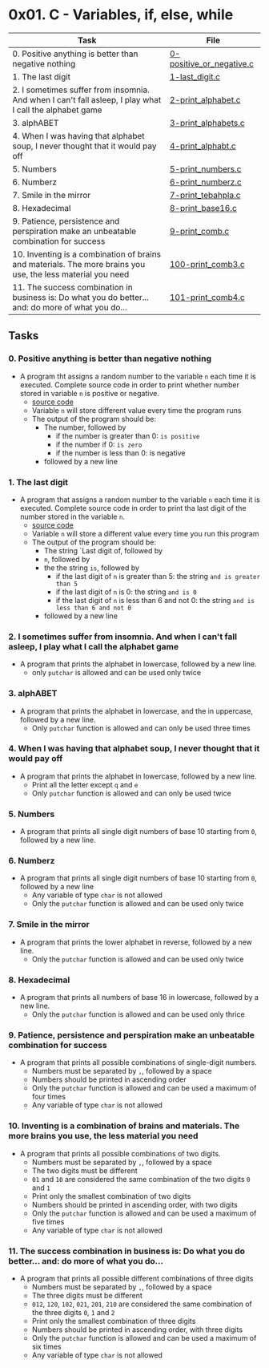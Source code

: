 # 0x01. C - Variables, if, else, while

| Task | File |
| ---- | ---- |
| 0. Positive anything is better than negative nothing | [0-positive_or_negative.c](./0-positive_or_negative.c) |
| 1. The last digit | [1-last_digit.c](./1-last_digit.c) |
| 2. I sometimes suffer from insomnia. And when I can't fall asleep, I play what I call the alphabet game | [2-print_alphabet.c](./2-print_alphabet.c) |
| 3. alphABET | [3-print_alphabets.c](./3-print_alphabets.c) |
| 4. When I was having that alphabet soup, I never thought that it would pay off | [4-print_alphabt.c](./4-print_alphabt.c) |
| 5. Numbers | [5-print_numbers.c](./5-print_numbers.c) |
| 6. Numberz | [6-print_numberz.c](./6-print_numberz.c) |
| 7. Smile in the mirror | [7-print_tebahpla.c](./7-print_tebahpla.c) |
| 8. Hexadecimal | [8-print_base16.c](./8-print_base16.c) |
| 9. Patience, persistence and perspiration make an unbeatable combination for success | [9-print_comb.c](./9-print_comb.c) |
| 10. Inventing is a combination of brains and materials. The more brains you use, the less material you need | [100-print_comb3.c](./100-print_comb3.c) |
| 11. The success combination in business is: Do what you do better... and: do more of what you do... | [101-print_comb4.c](./101-print_comb4.c) |

## Tasks
### 0. Positive anything is better than negative nothing
* A program tht assigns a random number to the variable `n` each time it is executed. Complete source code in order to print whether number stored in variable `n` is positive or negative.
	* [source code](https://github.com/alx-tools/0x01.c/blob/master/0-positive_or_negative_c)
	* Variable `n` will store different value every time the program runs
	* The output of the program should be:
		* The number, followed by
			* if the number is greater than 0: `is positive`
			* if the number if 0: `is zero`
			* if the number is less than 0: is negative
		* followed by a new line
### 1. The last digit
* A program that assigns a random number to the variable `n` each time it is executed. Complete source code in order to print tha last digit of the number stored in the variable `n`.
	* [source code](https://github.com/alx-tools/0x01.c/blob/master/1-last_digit_c)
	* Variable `n` will store a different value every time you run this program
	* The output of the program should be:
		* The string `Last digit of, followed by
		* `n`, followed by
		* the the string `is`, followed by
			* if the last digit of `n` is greater than 5: the string `and is greater than 5`
			* if the last digit of `n` is 0: the string `and is 0`
			* if the last digit of `n` is less than 6 and not 0: the string `and is less than 6 and not 0`
		* followed by a new line
### 2. I sometimes suffer from insomnia. And when I can't fall asleep, I play what I call the alphabet game
* A program that prints the alphabet in lowercase, followed by a new line.
	* only `putchar` is allowed and can be used only twice
### 3. alphABET
* A program that prints the alphabet in lowercase, and the in uppercase, followed by a new line.
	* Only `putchar` function is allowed and can only be used three times
### 4. When I was having that alphabet soup, I never thought that it would pay off
* A program that prints the alphabet in lowercase, followed by a new line.
	* Print all the letter except `q` and `e`
	* Only `putchar` function is allowed and can only be used twice
### 5. Numbers
* A program that prints all single digit numbers of base 10 starting from `0`, followed by a new line.
### 6. Numberz
* A program that prints all single digit numbers of base 10 starting from `0`, followed by a new line
	* Any variable of type `char` is not allowed
	* Only the `putchar` function is allowed and can be used only twice
### 7. Smile in the mirror
* A program that prints the lower alphabet in reverse, followed by a new line.
	* Only the `putchar` function is allowed and can be used only twice
### 8. Hexadecimal
* A program that prints all numbers of base 16 in lowercase, followed by a new line.
	* Only the `putchar` function is allowed and can be used only thrice
### 9. Patience, persistence and perspiration make an unbeatable combination for success
* A program that prints all possible combinations of single-digit numbers.
	* Numbers must be separated by `,`, followed by a space
	* Numbers should be printed in ascending order
	* Only the `putchar` function is allowed and can be used a maximum of four times
	* Any variable of type `char` is not allowed
### 10. Inventing is a combination of brains and materials. The more brains you use, the less material you need
* A program that prints all possible combinations of two digits.
	* Numbers must be separated by `,`, followed by a space
	* The two digits must be different
	* `01` and `10` are considered the same combination of the two digits `0` and `1`
	* Print only the smallest combination of two digits
	* Numbers should be printed in ascending order, with two digits
	* Only the `putchar` function is allowed and can be used a maximum of five times
	* Any variable of type `char` is not allowed
### 11. The success combination in business is: Do what you do better... and: do more of what you do...
* A program that prints all possible different combinations of three digits
	* Numbers must be separated by `,`, followed by a space
	* The three digits must be different
	* `012`, `120`, `102`, `021`, `201`, `210` are considered the same combination of the three digits `0`, `1` and `2`
	* Print only the smallest combination of three digits
	* Numbers should be printed in ascending order, with three digits
	* Only the `putchar` function is allowed and can be used a maximum of six times
	* Any variable of type `char` is not allowed
